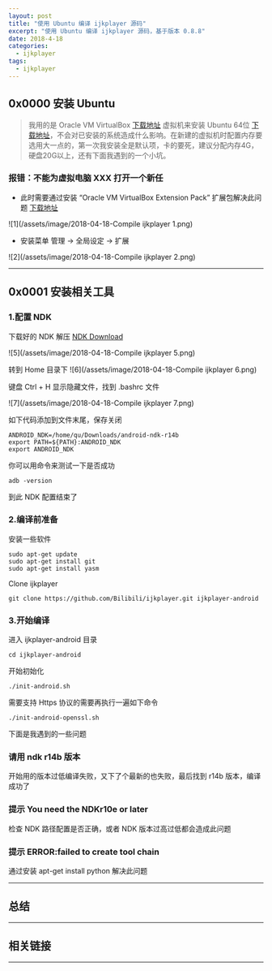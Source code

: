 ```yaml
---
layout: post
title: "使用 Ubuntu 编译 ijkplayer 源码"
excerpt: "使用 Ubuntu 编译 ijkplayer 源码，基于版本 0.8.8"
date: 2018-4-18
categories:
  - ijkplayer
tags:
  - ijkplayer
---
```


## 0x0000 安装 Ubuntu
> 我用的是 Oracle VM VirtualBox [下载地址](https://www.virtualbox.org/) 虚拟机来安装 Ubuntu 64位 [下载地址](https://www.ubuntu.com/download)，不会对已安装的系统造成什么影响。在新建的虚拟机时配置内存要选用大一点的，第一次我安装全是默认项，卡的要死，建议分配内存4G，硬盘20G以上，还有下面我遇到的一个小坑。

### 报错：不能为虚拟电脑  XXX 打开一个新任
* 此时需要通过安装 “Oracle VM VirtualBox Extension Pack” 扩展包解决此问题 [下载地址](https://www.virtualbox.org/wiki/Downloads)

![1](/assets/image/2018-04-18-Compile ijkplayer 1.png)  

* 安装菜单 管理 → 全局设定 → 扩展

![2](/assets/image/2018-04-18-Compile ijkplayer 2.png)  

-------------------

## 0x0001 安装相关工具

### 1.配置 NDK

下载好的 NDK 解压 [NDK Download](https://dl.google.com/android/repository/android-ndk-r14b-linux-x86_64.zip)

![5](/assets/image/2018-04-18-Compile ijkplayer 5.png)  

转到 Home 目录下
![6](/assets/image/2018-04-18-Compile ijkplayer 6.png)  

键盘 Ctrl + H 显示隐藏文件，找到 .bashrc 文件

![7](/assets/image/2018-04-18-Compile ijkplayer 7.png)  

如下代码添加到文件末尾，保存关闭
```
ANDROID_NDK=/home/qu/Downloads/android-ndk-r14b
export PATH=${PATH}:ANDROID_NDK
export ANDROID_NDK
```

你可以用命令来测试一下是否成功

```
adb -version
```

到此 NDK 配置结束了

### 2.编译前准备

安装一些软件

```
sudo apt-get update
sudo apt-get install git
sudo apt-get install yasm
```

Clone ijkplayer

```
git clone https://github.com/Bilibili/ijkplayer.git ijkplayer-android
```

### 3.开始编译

进入 ijkplayer-android 目录

```
cd ijkplayer-android
```

开始初始化

```
./init-android.sh
```

需要支持 Https 协议的需要再执行一遍如下命令

```
./init-android-openssl.sh
```

 

下面是我遇到的一些问题

### 请用 ndk r14b 版本
开始用的版本过低编译失败，又下了个最新的也失败，最后找到 r14b 版本，编译成功了

### 提示 You need the NDKr10e or later
检查 NDK 路径配置是否正确，或者 NDK 版本过高过低都会造成此问题

### 提示 ERROR:failed to create tool chain
通过安装 apt-get install python 解决此问题

-------------------




## 总结


-------------------

## 相关链接


-------------------
